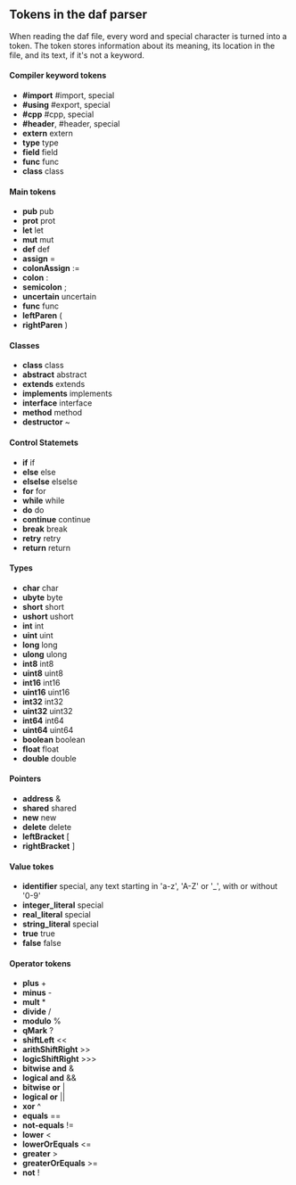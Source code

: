 ## Tokens in the daf parser
When reading the daf file, every word and special character is turned into a token.
The token stores information about its meaning, its location in the file, and its text, if it's not a keyword.

#### Compiler keyword tokens
* **#import** #import, special
* **#using** #export, special
* **#cpp** #cpp, special
* **#header**, #header, special
* **extern** extern
* **type** type
* **field** field
* **func** func
* **class** class

#### Main tokens
* **pub** pub
* **prot** prot
* **let** let
* **mut** mut
* **def** def
* **assign** =
* **colonAssign** :=
* **colon** :
* **semicolon** ;
* **uncertain** uncertain
* **func** func
* **leftParen** (
* **rightParen** )

#### Classes
* **class** class
* **abstract** abstract
* **extends** extends
* **implements** implements
* **interface** interface
* **method** method
* **destructor** ~

#### Control Statemets
* **if** if
* **else** else
* **elselse** elselse
* **for** for
* **while** while
* **do** do
* **continue** continue
* **break** break
* **retry** retry
* **return** return

#### Types
* **char** char
* **ubyte** byte
* **short** short
* **ushort** ushort
* **int** int
* **uint** uint
* **long** long
* **ulong** ulong
* **int8** int8
* **uint8** uint8
* **int16** int16
* **uint16** uint16
* **int32** int32
* **uint32** uint32
* **int64** int64
* **uint64** uint64
* **boolean** boolean
* **float** float
* **double** double

#### Pointers
* **address** &
* **shared** shared
* **new** new
* **delete** delete
* **leftBracket** \[
* **rightBracket** \]

#### Value tokes
* **identifier** special, any text starting in 'a-z', 'A-Z' or '_', with or without '0-9'
* **integer_literal** special
* **real_literal** special
* **string_literal** special
* **true** true
* **false** false

#### Operator tokens
* **plus** +
* **minus** -
* **mult** *
* **divide** /
* **modulo** %
* **qMark** ?
* **shiftLeft** <<
* **arithShiftRight** >>
* **logicShiftRight** >>>
* **bitwise and** &
* **logical and** &&
* **bitwise or** |
* **logical or** ||
* **xor** ^
* **equals** ==
* **not-equals** !=
* **lower** <
* **lowerOrEquals** <=
* **greater** >
* **greaterOrEquals** >=
* **not** !
